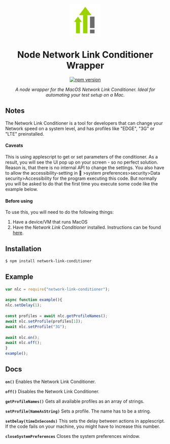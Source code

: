  <div align="center">
 <img width=100px src="./assets/logo.jpg" alt="Logo of Node Network Link Conditioner Wrapper">



# Node Network Link Conditioner Wrapper
[![npm version](https://img.shields.io/npm/v/network-link-conditioner.svg?style=flat-square)](https://www.npmjs.org/package/network-link-conditioner)

*A node wrapper for the MacOS Network Link Conditioner. 
Ideal for automating your test setup on a Mac.*

 </div>

## Notes
The Network Link Conditioner is a tool for developers that can change your Network speed on a system level, and has profiles like "EDGE", "3G" or "LTE" preinstalled.
#### Caveats
This is using applescript to get or set parameters of the conditioner. As a result, you will see the UI pop up on your screen - so no perfect solution. Reason is, that there is no internal API to change the settings. 
You also have to allow the accessibility-setting in 🍎 >system preferences>security>Data security>Accessibility for the program executing this code. But normally you will be asked to do that the first time you execute some code like the example below.
#### Before using
 To use this, you will need to do the following things:
 1. Have a device/VM that runs MacOS
 2. Have the *Network Link Conditioner* installed. Instructions can be found [here](https://nshipster.com/network-link-conditioner/).

## Installation

 ```bash
$ npm install network-link-conditioner
 ```

## Example

 ```js
var nlc = require("network-link-conditioner");

async function example(){
nlc.setDelay(1);

const profiles = await nlc.getProfileNames();
await nlc.setProfile(profiles[1]);
await nlc.setProfile("3G");

await nlc.on();
await nlc.off();
}
example();
 ```

## Docs

**`on()`**
Enables the Network Link Conditioner.

**`off()`**
Disables the Network Link Conditioner.

**`getProfileNames()`**
Gets all available profiles as an array of strings.

**`setProfile(NameAsString)`**
Sets a profile. The name has to be a string.

**`setDelay(timeInSeconds)`**
This sets the delay between actions in applescript. If the code fails on your machine, you might have to increase this number.

**`closeSystemPreferences`**
Closes the system preferences window.


